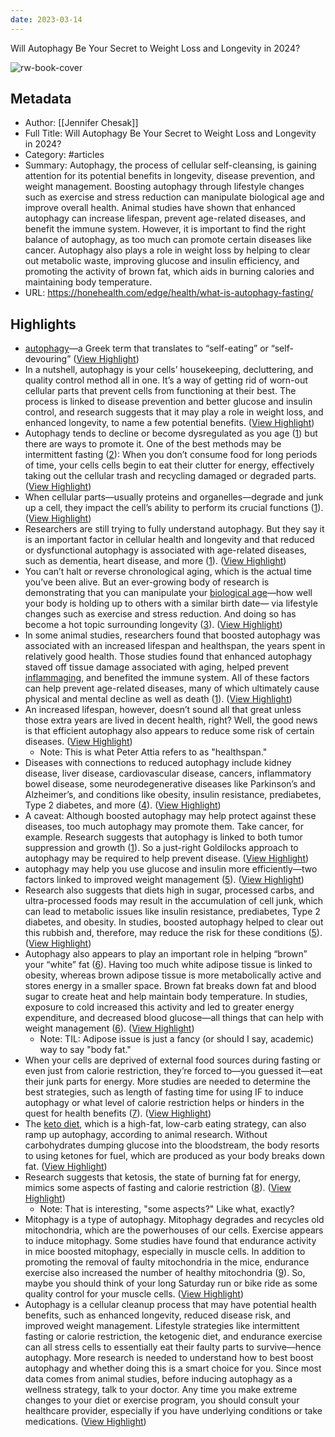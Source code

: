 ```yaml
---
date: 2023-03-14
---
```

Will Autophagy Be Your Secret to Weight Loss and Longevity in 2024?

![rw-book-cover](https://honehealth.com/wp-content/uploads/2023/03/Autophagy_Weight_Loss_Longevity.webp)

## Metadata
- Author: [[Jennifer Chesak]]
- Full Title: Will Autophagy Be Your Secret to Weight Loss and Longevity in 2024?
- Category: #articles
- Summary: Autophagy, the process of cellular self-cleansing, is gaining attention for its potential benefits in longevity, disease prevention, and weight management. Boosting autophagy through lifestyle changes such as exercise and stress reduction can manipulate biological age and improve overall health. Animal studies have shown that enhanced autophagy can increase lifespan, prevent age-related diseases, and benefit the immune system. However, it is important to find the right balance of autophagy, as too much can promote certain diseases like cancer. Autophagy also plays a role in weight loss by helping to clear out metabolic waste, improving glucose and insulin efficiency, and promoting the activity of brown fat, which aids in burning calories and maintaining body temperature.
- URL: https://honehealth.com/edge/health/what-is-autophagy-fasting/

## Highlights
- [autophagy](https://www.tiktok.com/tag/autophagy?lang=en)—a Greek term that translates to “self-eating” or “self-devouring” ([View Highlight](https://read.readwise.io/read/01hkwg399567fmk2qcmgpf10wf))
- In a nutshell, autophagy is your cells’ housekeeping, decluttering, and quality control method all in one. It’s a way of getting rid of worn-out cellular parts that prevent cells from functioning at their best. The process is linked to disease prevention and better glucose and insulin control, and research suggests that it may play a role in weight loss, and enhanced longevity, to name a few potential benefits. ([View Highlight](https://read.readwise.io/read/01hkwg458dw6wyym0tj7v3z2dg))
- Autophagy tends to decline or become dysregulated as you age ([1](https://www.nature.com/articles/s43587-021-00098-4)) but there are ways to promote it. One of the best methods may be intermittent fasting ([2](https://www.ncbi.nlm.nih.gov/pmc/articles/PMC4337954/)): When you don’t consume food for long periods of time, your cells cells begin to eat their clutter for energy, effectively taking out the cellular trash and recycling damaged or degraded parts. ([View Highlight](https://read.readwise.io/read/01hkwg5g2aqt2c0a7mbz94xjrh))
- When cellular parts—usually proteins and organelles—degrade and junk up a cell, they impact the cell’s ability to perform its crucial functions ([1](https://www.nature.com/articles/s43587-021-00098-4)). ([View Highlight](https://read.readwise.io/read/01hkwg6jsz1dghnp6g9czvqr6a))
- Researchers are still trying to fully understand autophagy. But they say it is an important factor in cellular health and longevity and that reduced or dysfunctional autophagy is associated with age-related diseases, such as dementia, heart disease, and more ([1](https://www.nature.com/articles/s43587-021-00098-4)). ([View Highlight](https://read.readwise.io/read/01hkwg8pap86hzr34fdbc5j8rd))
- You can’t halt or reverse chronological aging, which is the actual time you’ve been alive. But an ever-growing body of research is demonstrating that you can manipulate your [biological age](https://honehealth.com/edge/health/chronological-age-biological-age/)—how well your body is holding up to others with a similar birth date— via lifestyle changes such as exercise and stress reduction. And doing so has become a hot topic surrounding longevity ([3](https://www.nature.com/articles/d41586-021-01915-x)). ([View Highlight](https://read.readwise.io/read/01hkwgb3vzpbv5zs5v8atpf7gd))
- In some animal studies, researchers found that boosted autophagy was associated with an increased lifespan and healthspan, the years spent in relatively good health. Those studies found that enhanced autophagy staved off tissue damage associated with aging, helped prevent [inflammaging](https://honehealth.com/edge/health/inflammaging/), and benefited the immune system. All of these factors can help prevent age-related diseases, many of which ultimately cause physical and mental decline as well as death ([1](https://www.nature.com/articles/s43587-021-00098-4)). ([View Highlight](https://read.readwise.io/read/01hkwgdbt7j8jf3crkw4j6epaj))
- An increased lifespan, however, doesn’t sound all that great unless those extra years are lived in decent health, right? Well, the good news is that efficient autophagy also appears to reduce some risk of certain diseases. ([View Highlight](https://read.readwise.io/read/01hkwgeg71edw0dr886ddfy1kw))
    - Note: This is what Peter Attia refers to as "healthspan."
- Diseases with connections to reduced autophagy include kidney disease, liver disease, cardiovascular disease, cancers, inflammatory bowel disease, some neurodegenerative diseases like Parkinson’s and Alzheimer’s, and conditions like obesity, insulin resistance, prediabetes, Type 2 diabetes, and more ([4](https://pubmed.ncbi.nlm.nih.gov/31277291/)). ([View Highlight](https://read.readwise.io/read/01hkwgg2hvkjjdznjrh5t5h90x))
- A caveat: Although boosted autophagy may help protect against these diseases, too much autophagy may promote them. Take cancer, for example. Research suggests that autophagy is linked to both tumor suppression and growth ([1](https://www.nature.com/articles/s43587-021-00098-4)). So a just-right Goldilocks approach to autophagy may be required to help prevent disease. ([View Highlight](https://read.readwise.io/read/01hkwggr4hxbt5sdtqky0tbkax))
- autophagy may help you use glucose and insulin more efficiently—two factors linked to improved weight management ([5](https://www.sciencedirect.com/science/article/abs/pii/S0753332218309053#preview-section-snippets)). ([View Highlight](https://read.readwise.io/read/01hkwghrhwgm0bfrrx6w3pcqce))
- Research also suggests that diets high in sugar, processed carbs, and ultra-processed foods may result in the accumulation of cell junk, which can lead to metabolic issues like insulin resistance, prediabetes, Type 2 diabetes, and obesity. In studies, boosted autophagy helped to clear out this rubbish and, therefore, may reduce the risk for these conditions ([5](https://www.sciencedirect.com/science/article/abs/pii/S0753332218309053#preview-section-snippets)). ([View Highlight](https://read.readwise.io/read/01hkwgjt9bs9ze9syybyfr7qtp))
- Autophagy also appears to play an important role in helping “brown” your “white” fat ([6](https://www.nih.gov/news-events/nih-research-matters/how-brown-fat-improves-metabolism)). Having too much white adipose tissue is linked to obesity, whereas brown adipose tissue is more metabolically active and stores energy in a smaller space. Brown fat breaks down fat and blood sugar to create heat and help maintain body temperature. In studies, exposure to cold increased this activity and led to greater energy expenditure, and decreased blood glucose—all things that can help with weight management ([6](https://www.nih.gov/news-events/nih-research-matters/how-brown-fat-improves-metabolism)). ([View Highlight](https://read.readwise.io/read/01hkwgq4zw5gh6fhq7qdpj5c8j))
    - Note: TIL: Adipose issue is just a fancy (or should I say, academic) way to say "body fat."
- When your cells are deprived of external food sources during fasting or even just from calorie restriction, they’re forced to—you guessed it—eat their junk parts for energy. More studies are needed to determine the best strategies, such as length of fasting time for using IF to induce autophagy or what level of calorie restriction helps or hinders in the quest for health benefits ([7](https://onlinelibrary.wiley.com/doi/full/10.1002/jcsm.12611)). ([View Highlight](https://read.readwise.io/read/01hkwgsvhghrg0846xvt7sf903))
- The [keto diet](https://honehealth.com/edge/nutrition/keto-diet-for-men/), which is a high-fat, low-carb eating strategy, can also ramp up autophagy, according to animal research. Without carbohydrates dumping glucose into the bloodstream, the body resorts to using ketones for fuel, which are produced as your body breaks down fat. ([View Highlight](https://read.readwise.io/read/01hkwgtmmn4jx89wz0jhr9nqb1))
- Research suggests that ketosis, the state of burning fat for energy, mimics some aspects of fasting and calorie restriction ([8](https://pubmed.ncbi.nlm.nih.gov/33705944/)). ([View Highlight](https://read.readwise.io/read/01hkwgtxx94vk78cm89qbad67z))
    - Note: That is interesting, "some aspects?" Like what, exactly?
- Mitophagy is a type of autophagy. Mitophagy degrades and recycles old mitochondria, which are the powerhouses of our cells.
  Exercise appears to induce mitophagy. Some studies have found that endurance activity in mice boosted mitophagy, especially in muscle cells. In addition to promoting the removal of faulty mitochondria in the mice, endurance exercise also increased the number of healthy mitochondria ([9](https://physoc.onlinelibrary.wiley.com/doi/10.1113/JP278853)). So, maybe you should think of your long Saturday run or bike ride as some quality control for your muscle cells. ([View Highlight](https://read.readwise.io/read/01hkwgxm19e7xm2743mjvm0m18))
- Autophagy is a cellular cleanup process that may have potential health benefits, such as enhanced longevity, reduced disease risk, and improved weight management. Lifestyle strategies like intermittent fasting or calorie restriction, the ketogenic diet, and endurance exercise can all stress cells to essentially eat their faulty parts to survive—hence autophagy. More research is needed to understand how to best boost autophagy and whether doing this is a smart choice for you. Since most data comes from animal studies, before inducing autophagy as a wellness strategy, talk to your doctor. Any time you make extreme changes to your diet or exercise program, you should consult your healthcare provider, especially if you have underlying conditions or take medications. ([View Highlight](https://read.readwise.io/read/01hkwgxx47g79evj129derp2n2))
